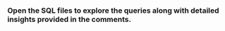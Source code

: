 ### Open the SQL files to explore the queries along with detailed insights provided in the comments.
